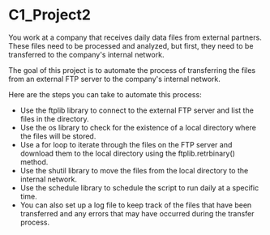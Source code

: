 # C1_Project2
You work at a company that receives daily data files from external partners. These files need to be processed and analyzed, but first, they need to be transferred to the company's internal network.

The goal of this project is to automate the process of transferring the files from an external FTP server to the company's internal network.

Here are the steps you can take to automate this process:
- Use the ftplib library to connect to the external FTP server and list the files in the directory.
- Use the os library to check for the existence of a local directory where the files will be stored.
- Use a for loop to iterate through the files on the FTP server and download them to the local directory using the ftplib.retrbinary() method.
- Use the shutil library to move the files from the local directory to the internal network.
- Use the schedule library to schedule the script to run daily at a specific time.
- You can also set up a log file to keep track of the files that have been transferred and any errors that may have occurred during the transfer process.
